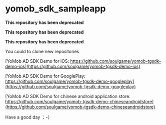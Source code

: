 # yomob_sdk_sampleapp

**This repository has been deprecated**

**This repository has been deprecated**

**This repository has been deprecated**

You could to clone new repositories 

[YoMob AD SDK Demo for iOS: https://github.com/soulgame/yomob-tgsdk-demo-ios](https://github.com/soulgame/yomob-tgsdk-demo-ios)

[YoMob AD SDK Demo for GooglePlay: https://github.com/soulgame/yomob-tgsdk-demo-googleplay](https://github.com/soulgame/yomob-tgsdk-demo-googleplay)

[YoMob AD SDK Demo for chinese android application store: https://github.com/soulgame/yomob-tgsdk-demo-chineseandroidstore](https://github.com/soulgame/yomob-tgsdk-demo-chineseandroidstore)

Have a good day ：-）
